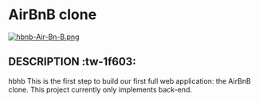 # AirBnB clone


[![hbnb-Air-Bn-B.png](https://i.postimg.cc/pdxsYQhs/hbnb-Air-Bn-B.png)](https://postimg.cc/TK7jTDcb)

## DESCRIPTION :tw-1f603:

hbhb This is the first step to build our first full web application: the AirBnB clone.
This project currently only implements back-end.